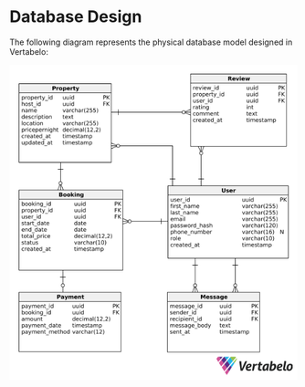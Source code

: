 # Database Design

The following diagram represents the physical database model designed in Vertabelo:

![Entity-Relationship (ER) diagram](./images/airbnb_database_model.png)
